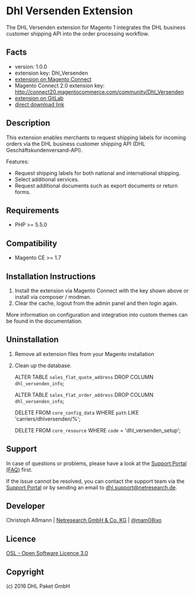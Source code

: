 Dhl Versenden Extension
=======================

The DHL Versenden extension for Magento 1 integrates the DHL business customer
shipping API into the order processing workflow.

Facts
-----
- version: 1.0.0
- extension key: Dhl_Versenden
- [extension on Magento Connect](http://www.magentocommerce.com/magento-connect/dhl-versenden-1234.html)
- Magento Connect 2.0 extension key: http://connect20.magentocommerce.com/community/Dhl_Versenden
- [extension on GitLab](https://git.netresearch.de/dhl/versenden-m1)
- [direct download link](http://connect.magentocommerce.com/community/get/Dhl_Versenden-1.0.0.tgz)

Description
-----------
This extension enables merchants to request shipping labels for incoming orders
via the DHL business customer shipping API (DHL Geschäftskundenversand-API).

Features:

* Request shipping labels for both national and international shipping.
* Select additional services.
* Request additional documents such as export documents or return forms.

Requirements
------------
- PHP >= 5.5.0

Compatibility
-------------
- Magento CE >= 1.7

Installation Instructions
-------------------------

1. Install the extension via Magento Connect with the key shown above or install
   via composer / modman.
2. Clear the cache, logout from the admin panel and then login again.

More information on configuration and integration into custom themes can be found
in the documentation.

Uninstallation
--------------
1. Remove all extension files from your Magento installation
2. Clean up the database.


    ALTER TABLE `sales_flat_quote_address` DROP COLUMN `dhl_versenden_info`;

    ALTER TABLE `sales_flat_order_address` DROP COLUMN `dhl_versenden_info`;

    DELETE FROM `core_config_data` WHERE `path` LIKE 'carriers/dhlversenden/%';
    
    DELETE FROM `core_resource` WHERE `code` = 'dhl_versenden_setup';

Support
-------
In case of questions or problems, please have a look at the
[Support Portal (FAQ)](http://dhl.support.netresearch.de/) first.

If the issue cannot be resolved, you can contact the support team via the
[Support Portal](http://dhl.support.netresearch.de/) or by sending an email
to <dhl.support@netresearch.de>.

Developer
---------
Christoph Aßmann | [Netresearch GmbH & Co. KG](http://www.netresearch.de/) | [@mam08ixo](https://twitter.com/mam08ixo)

Licence
-------
[OSL - Open Software Licence 3.0](http://opensource.org/licenses/osl-3.0.php)

Copyright
---------
(c) 2016 DHL Paket GmbH
